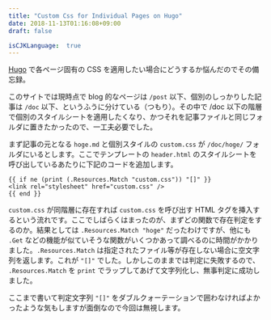 ```yaml
---
title: "Custom Css for Individual Pages on Hugo"
date: 2018-11-13T01:16:08+09:00
draft: false

isCJKLanguage:  true
---
```


[Hugo](https://gohugo.io/) で各ページ固有の CSS を適用したい場合にどうするか悩んだのでその備忘録。

このサイトでは<time datetime="2018-11-13">現時点</time>で blog 的なページは `/post` 以下、個別のしっかりした記事は `/doc` 以下、というふうに分けている（つもり）。その中で /doc 以下の階層で個別のスタイルシートを適用したくなり、かつそれを記事ファイルと同じフォルダに置きたかったので、一工夫必要でした。

まず記事の元となる `hoge.md` と個別スタイルの `custom.css` が `/doc/hoge/` フォルダにいるとします。ここでテンプレートの `header.html` のスタイルシートを呼び出しているあたりに下記のコードを追加します。

```
{{ if ne (print (.Resources.Match "custom.css")) "[]" }}
<link rel="stylesheet" href="custom.css" />
{{ end }}
```

`custom.css` が同階層に存在すれば `custom.css` を呼び出す HTML タグを挿入するという流れです。ここでしばらくはまったのが、まずどの関数で存在判定をするのか。結果としては `.Resources.Match "hoge"` だったわけですが、他にも `.Get` などの機能が似ていそうな関数がいくつかあって調べるのに時間がかかりました。`.Resources.Match` は指定されたファイル等が存在しない場合に空文字列を返します。これが `"[]"` でした。しかしこのままでは判定に失敗するので、 `.Resources.Match` を `print` でラップしてあげて文字列化し、無事判定に成功しました。

ここまで書いて判定文字列 `"[]"` をダブルクォーテーションで囲わなければよかったような気もしますが面倒なので今回は無視します。